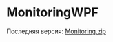 # MonitoringWPF
Последняя версия:
[Monitoring.zip](https://github.com/FannDrozh/MonitoringWPF/files/9829311/Monitoring.zip)

